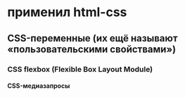 # применил html-css
## CSS-переменные (их ещё называют «пользовательскими свойствами»)
### CSS flexbox (Flexible Box Layout Module)
#### CSS-медиазапросы
